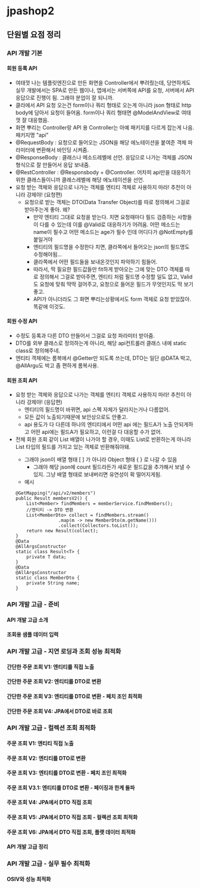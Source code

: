 # jpashop2

## 단원별 요점 정리

### API 개발 기본
#### 회원 등록 API
- 여태껏 나는 템플릿엔진으로 만든 화면을 Controller에서 뿌려줬는데, 당연하게도 실무 개발에서는 SPA로 만든 웹이나, 앱에서는 서버쪽에 API를 요청, 서버에서 API 응답으로 진행이 됨. 그래야 분업이 잘 되니까.
- 클라에서 API 요청 오는건 form이나 쿼리 형태로 오는게 아니라 json 형태로 http body에 담아서 요청이 들어옴. form이나 쿼리 형태면 @ModelAndView로 여태껏 잘 대응했음.
- 화면 뿌리는 Controller랑 API 용 Controller는 아예 패키지를 다르게 잡는게 나음. 패키지명 "api"
- @RequestBody : 요청으로 들어오는 JSON을 해당 에노테이션을 붙여준 객체 파라미터에 변환해서 바인딩 시켜줌.
- @ResponseBody : 클래스나 메소드레벨에 선언. 응답으로 나가는 객체를 JSON 형식으로 잘 만들어서 응답 보내줌.
- @RestController : @Responsbody + @Controller. 어차피 api만을 대응하기 위한 클래스들이니까 클래스레벨에 해당 에노테이션을 선언.
- 요청 받는 객체와 응답으로 나가는 객체를 엔티티 객체로 사용하지 마라! 추천이 아니라 강제야! (요청편)
  - 요청으로 받는 객체는 DTO(Data Transfer Object)를 따로 정의해서 그걸로 받아주는게 좋아. 왜?
    - 만약 엔티티 그대로 요청을 받는다. 치면 요청때마다 필드 검증하는 사항들이 다를 수 있는데 이를 @Valid로 대응하기가 어려움. 어떤 메소드는 name이 필수고 어떤 메소드는 age가 필수 인데 어디다가 @NotEmpty를 붙일거야
    - 엔티티의 필드명을 수정한다 치면, 클라쪽에서 들어오는 json의 필드명도 수정해야됨...
    - 클라쪽에서 어떤 필드들을 보내온것인지 파악하기 힘들어.
    - 따라서, 딱 필요한 필드값들만 fit하게 받아오는 그에 맞는 DTO 객체를 따로 정의해서 그걸로 받아주면, 엔티티 처럼 필드명 수정할 일도 없고, Valid도 요청에 맞춰 딱딱 걸어주고, 요청으로 들어온 필드가 무엇인지도 딱 보기좋고.
    - API가 아니더라도 그 화면 뿌리는상황에서도 form 객체로 요청 받았잖아. 똑같애 이것도.

#### 회원 수정 API
- 수정도 등록과 다른 DTO 만들어서 그걸로 요청 파라미터 받아줌.
- DTO를 외부 클래스로 정의하는게 아니라, 해당 api컨트롤러 클래스 내에 static class로 정의해주네.
- 엔티티 객체에는 롬복에서 @Getter만 되도록 쓰는데, DTO는 일단 @DATA 박고, @AllArgu도 박고 좀 편하게 롬복사용.

#### 회원 조회 API
- 요청 받는 객체와 응답으로 나가는 객체를 엔티티 객체로 사용하지 마라! 추천이 아니라 강제야! (응답편)
  - 엔티티의 필드명이 바뀌면, api 스펙 자체가 달라지는거나 다름없어.
  - 모든 값이 노출되기때문에 보안상으로도 안좋고.
  - api 용도가 다 다른데 하나의 엔티티에서 어떤 api 에는 필드A가 노출 안되게하고 어떤 api에는 필드A가 필요하고, 이런걸 다 대응할 수가 없어.
- 전체 회원 조회 같이 List 배열이 나가야 할 경우, 이때도 List<MemberDto>로 반환하는게 아니라 List<MemberDto> 타입의 필드를 가지고 있는 객체로 반환해줘야돼.
  - 그래야 json이 배열 형태 [ ] 가 아니라 Object 형태 { } 로 나갈 수 있음
    - 그래야 해당 json에 count 필드라든가 새로운 필드값을 추가해서 보낼 수 있지. 그냥 배열 형태로 보내버리면 유연성이 확 떨어지게됨.
  - 예시
  ```
  @GetMapping("/api/v2/members")
  public Result membersV2() {
      List<Member> findMembers = memberService.findMembers(); 
      //엔티티 -> DTO 변환
      List<MemberDto> collect = findMembers.stream()
                  .map(m -> new MemberDto(m.getName()))
                  .collect(Collectors.toList());
      return new Result(collect);
  }
  @Data
  @AllArgsConstructor
  static class Result<T> {
      private T data;
  }
  @Data
  @AllArgsConstructor
  static class MemberDto {
      private String name;
  }
  ```

### API 개발 고급 - 준비
#### API 개발 고급 소개
#### 조회용 샘플 데이터 입력

### API 개발 고급 - 지연 로딩과 조회 성능 최적화
#### 간단한 주문 조회 V1: 엔티티를 직접 노출
#### 간단한 주문 조회 V2: 엔티티를 DTO로 변환
#### 간단한 주문 조회 V3: 엔티티를 DTO로 변환 - 페치 조인 최적화
#### 간단한 주문 조회 V4: JPA에서 DTO로 바로 조회

### API 개발 고급 - 컬렉션 조회 최적화
#### 주문 조회 V1: 엔티티 직접 노출
#### 주문 조회 V2: 엔티티를 DTO로 변환
#### 주문 조회 V3: 엔티티를 DTO로 변환 - 페치 조인 최적화
#### 주문 조회 V3.1: 엔티티를 DTO로 변환 - 페이징과 한계 돌파
#### 주문 조회 V4: JPA에서 DTO 직접 조회
#### 주문 조회 V5: JPA에서 DTO 직접 조회 - 컬렉션 조회 최적화
#### 주문 조회 V6: JPA에서 DTO 직접 조회, 플랫 데이터 최적화
#### API 개발 고급 정리

### API 개발 고급 - 실무 필수 최적화
#### OSIV와 성능 최적화


